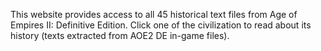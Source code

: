 This website provides access to all 45 historical text files from Age of Empires II: Definitive Edition. Click one of the civilization to read about its history (texts extracted from AOE2 DE in-game files).
